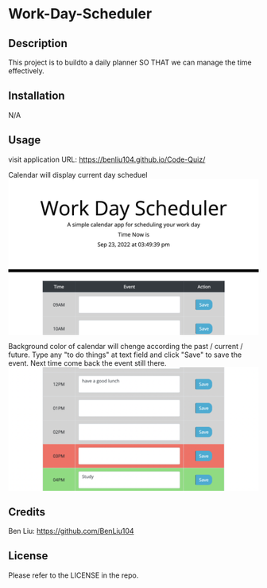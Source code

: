 # Work-Day-Scheduler


## Description

This project is to buildto a daily planner SO THAT we can manage the time effectively.

## Installation

N/A

## Usage

visit application URL: https://benliu104.github.io/Code-Quiz/

Calendar will display current day scheduel
<img src="./assets/step1.png" alt="alt text" width="800px" height="auto" style="display:block">


Background color of calendar will chenge according the past / current / future.
Type any "to do things" at text field and click "Save" to save the event.
Next time come back the event still there.
<img src="./assets/step2.png" alt="alt text" width="800px" height="auto" style="display:block">



## Credits

Ben Liu: https://github.com/BenLiu104

## License

Please refer to the LICENSE in the repo.